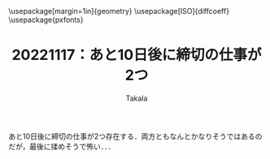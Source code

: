 ﻿---
title: 20221117：あと10日後に締切の仕事が2つ
yesterday: 20221116
tomorrow: 20221118
days: 56
author: Takala
header-includes:
  - \usepackage[margin=1in]{geometry}
  - \usepackage[ISO]{diffcoeff}
  - \usepackage{pxfonts}
---

あと10日後に締切の仕事が2つ存在する．両方ともなんとかなりそうではあるのだが，最後に揉めそうで怖い．．．